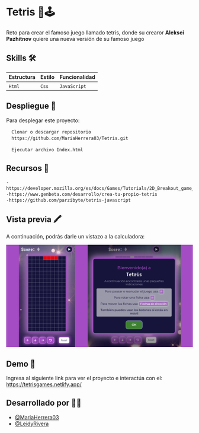 # Tetris 🧱🕹️

Reto para crear el famoso juego llamado tetris, donde su crearor **Aleksei Pazhitnov** quiere una nueva versión de su famoso juego

## Skills  :hammer_and_wrench:
|  Estructura    |        Estilo       |     Funcionalidad   |
|----------------|---------------------|---------------------|
|    `Html`      |        `Css`        |     `JavaScript`    |

## Despliegue  📁

Para desplegar este proyecto:  

```bash
  Clonar o descargar repositorio
  https://github.com/MariaHerrera03/Tetris.git
```
```bash
  Ejecutar archivo Index.html
```  
## Recursos 📑
```
-https://developer.mozilla.org/es/docs/Games/Tutorials/2D_Breakout_game_pure_JavaScript/Create_the_Canvas_and_draw_on_it
-https://www.genbeta.com/desarrollo/crea-tu-propio-tetris
-https://github.com/parzibyte/tetris-javascript
```
## Vista previa 🖍️

A continuación, podrás darle un vistazo a la calculadora:

![App Screenshot](https://github.com/MariaHerrera03/Tetris/blob/main/assets/img/BigTetrisJS.png)

## Demo 🔗

Ingresa al siguiente link para ver el proyecto e interactúa con el:
https://tetrisgames.netlify.app/

## Desarrollado por 👩‍💻

- [@MariaHerrera03](https://github.com/MariaHerrera03)
- [@LeidyRivera](https://github.com/Ladyriv)
